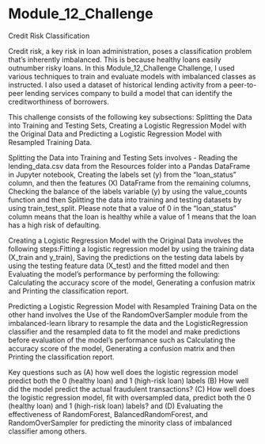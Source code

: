 # Module_12_Challenge

Credit Risk Classification

Credit risk, a key risk in loan administration, poses a classification problem that’s inherently imbalanced. This is because healthy loans easily outnumber risky loans. In this Module_12_Challenge Challenge, I used various techniques to train and evaluate models with imbalanced classes as instructed. I also used a dataset of historical lending activity from a peer-to-peer lending services company to build a model that can identify the creditworthiness of borrowers.

This challenge consists of the following key subsections: Splitting the Data into Training and Testing Sets, Creating a Logistic Regression Model with the Original Data and
Predicting a Logistic Regression Model with Resampled Training Data.

Splitting the Data into Training and Testing Sets involves - Reading the lending_data.csv data from the Resources folder into a Pandas DataFrame in Jupyter notebook, Creating the labels set (y) from the “loan_status” column, and then the features (X) DataFrame from the remaining columns, Checking the balance of the labels variable (y) by using the value_counts function and then Splitting the data into training and testing datasets by using train_test_split. Please note that a value of 0 in the “loan_status” column means that the loan is healthy while a value of 1 means that the loan has a high risk of defaulting.

Creating a Logistic Regression Model with the Original Data involves the following steps:Fitting a logistic regression model by using the training data (X_train and y_train),
Saving the predictions on the testing data labels by using the testing feature data (X_test) and the fitted model and then Evaluating the model’s performance by performing the following: Calculating the accuracy score of the model, Generating a confusion matrix and Printing the classification report.

Predicting a Logistic Regression Model with Resampled Training Data on the other hand involves the Use of the RandomOverSampler module from the imbalanced-learn library to resample the data and the LogisticRegression classifier and the resampled data to fit the model and make predictions before evaluation of the model’s performance such as        Calculating the accuracy score of the model, Generating a confusion matrix and then Printing the classification report.

Key questions such as  (A) how well does the logistic regression model predict both the 0 (healthy loan) and 1 (high-risk loan) labels (B)  How well did the model predict the actual fraudulent transactions? (C) How well does the logistic regression model, fit with oversampled data, predict both the 0 (healthy loan) and 1 (high-risk loan) labels?
and (D) Evaluating the effectiveness of RandomForest, BalancedRandomForest, and RandomOverSampler  for predicting the minority class of imbalanced classifier among others.
